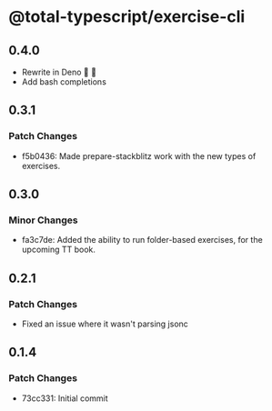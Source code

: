 # @total-typescript/exercise-cli

## 0.4.0

- Rewrite in Deno 🤷 🦕
- Add bash completions

## 0.3.1

### Patch Changes

- f5b0436: Made prepare-stackblitz work with the new types of exercises.

## 0.3.0

### Minor Changes

- fa3c7de: Added the ability to run folder-based exercises, for the upcoming TT book.

## 0.2.1

### Patch Changes

- Fixed an issue where it wasn't parsing jsonc

## 0.1.4

### Patch Changes

- 73cc331: Initial commit
